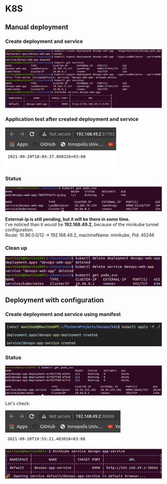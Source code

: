 # K8S

## Manual deployment

### Create deployment and service

![img.png](images/img1.png)

### Application test after created deployment and service

![images/img.png](images/img2.png)

### Status

![images/img.png](images/img3.png)

**External-ip is still pending, but it will be there in some time.**  
I've noticed than it would be **192.168.49.2**, because of the minikube tunnel configuration.  
Route: 10.96.0.0/12 -> 192.168.49.2, machineName: minikube, Pid: 45246

### Clean up

![images/img.png](images/img4.png)

## Deployment with configuration

### Create deployment and service using manifest

![img.png](images/img5.png)

### Status

![img.png](images/img6.png)

Let's check:

![img.png](images/img8.png)

![img.png](images/img7.png)



